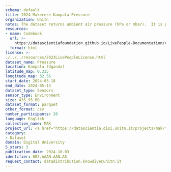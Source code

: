 ```yaml
---
schema: default
title: 2024-Makerere-Kampala-Pressure
organization: Unitn
notes: The dataset returns ambient air pressure (hPa or mbar).  It is part of the Makerere data collection, which contains data about the everyday life activities of students coming from Makerere University located in Uganda. The data were collected via questionnaires, data coming from 30 smartphone sensors associated to thousand self-reported annotations over a period of 8 weeks.
resources:
- name: Codebook
  url: >-
    https://datascientiafoundation.github.io/LivePeople-Documentation/codebooks/2024-MAK-Kampala-pressure.html
  format: html
license: >-
./../../resources/2023LivePeopleLicense.html
dataset_name: Pressure
location: Kampala (Uganda)
latitude_map: 0.335
longitude_map: 32.56
start_date: 2024-03-18
end_date: 2024-05-13
dataset_type: Sensors
sensor_type: Environment
size: 435.95 MB
dataset_format: parquet
other_format: csv
number_participants: 20
language: English
collection_name: MAK
project_url: <a href="https://datascientia.disi.unitn.it/projects/mak/">https://datascientia.disi.unitn.it/projects/mak/</a>
category:
- Dataset
domain: Digital University
5_stars: 3
publication_date: 2024-10-03
identifier: 007.AAAN.AAN.AS
request_contact: datadistribution.knowdive@unitn.it
---
```

